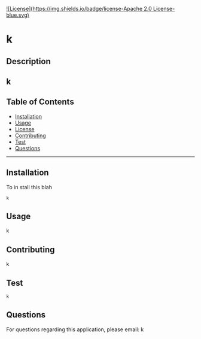  [![License](https://img.shields.io/badge/license-Apache 2.0 License-blue.svg)](https://opensource.org/licenses/Apache-2.0)

  
  # k
  ## Description
  k
  ---
  ## Table of Contents

  * [Installation](#installation)
  * [Usage](#usage)
  * [License](#license)
  * [Contributing](#contributing)
  * [Test](#test)
  * [Questions](#questions)
 ---
 ## Installation
  To in stall this blah
  ```
  k
  ```

  ## Usage
  k

  ## Contributing
  k

  ## Test

  ```
  k
  ```

  ## Questions
  For questions regarding this application, please email: 
  k
 





